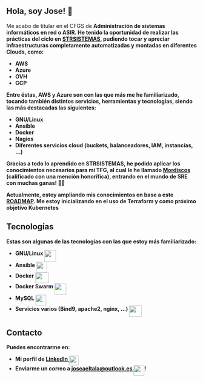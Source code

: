 ## Hola, soy Jose! 👋 
Me acabo de titular en el CFGS de <b>Administración de sistemas informáticos en red o ASIR<b/>. He tenido la oportunidad de realizar las prácticas del ciclo en [STRSISTEMAS](https://www.strsistemas.com/), pudiendo tocar y apreciar infraestructuras completamente automatizadas y montadas en diferentes Clouds, como:
<b>
 - AWS
 - Azure
 - OVH
 - GCP</b>

Entre éstas, AWS y Azure son con las que más me he familiarizado, tocando también distintos servicios, herramientas y tecnologías, siendo las más destacadas las siguientes:
 <b>
 - GNU/Linux
 - Ansible
 - Docker
 - Nagios
 - Diferentes servicios cloud </b>(buckets, balanceadores, IAM, instancias, ...)

Gracias a todo lo aprendido en STRSISTEMAS, he podido aplicar los conocimientos necesarios para mi TFG, al cual le he llamado [Mordiscos](https://github.com/joseaeltala/mordiscos) <b>(calificado con una mención honorífica)</b>, entrando en el mundo de **SRE** con muchas ganas! 💪🏻

Actualmente, estoy ampliando mis conocimientos en base a este **[ROADMAP](https://roadmap.sh/devops)**. Me estoy inicializando en el uso de <b>Terraform</b> y como próximo objetivo <b>Kubernetes</b>


## Tecnologías

Estas son algunas de las tecnologías con las que estoy más familiarizado:
 - GNU/Linux <img src="https://icons.iconarchive.com/icons/osullivanluke/orb-os-x/256/Terminal-icon.png" width="31" height="31" align="top"/>
 - Ansible <img src="https://onthedock.github.io/images/ansible.png" width="28" height="28" align="top"/>
 - Docker <img src="https://www.underworldcode.org/content/images/size/w600/2020/08/Moby-logo-1.png" width="36" height="28" align="top"/>
 - Docker Swarm <img src="https://ih1.redbubble.net/image.249981913.5811/flat,128x128,075,t.u4.jpg" width="31" height="31" align="top"/>
 - MySQL <img src="https://net-load.com/wp-content/uploads/2015/03/mysql.png" width="28" height="28" align="top"/>
 - Servicios varios (Bind9, apache2, nginx, ...) <img src="https://pbs.twimg.com/media/DkxA7rgVAAAQ917.png" width="33" height="30" align="top"/>

## Contacto

Puedes encontrarme en:
 - Mi perfil de [LinkedIn <img src="https://image.flaticon.com/icons/png/512/174/174857.png" width="25" height="25" align="top"/>](https://www.linkedin.com/in/Joseaeltala)
 - Enviarme un correo a [joseaeltala@outlook.es <img src="https://img.icons8.com/ios-filled/452/apple-mail.png" width="28" height="28" align="top"/>]( mailto:joseaeltala@outlook.es?cc=joseaeltala@gmail.com)!
